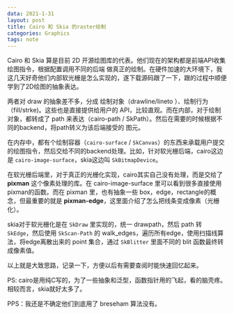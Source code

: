 ```yaml
---
data: 2021-1-31
layout: post
title: Cairo 和 Skia 的raster绘制
categories: Graphics
tags: note
---
```


Cairo 和 Skia 算是目前 2D 开源绘图库的代表。他们现在的架构都是前端API收集绘图指令，根据配置调用不同的后端 做真正的绘制。在硬件加速的大环境下，我这几天好奇他们内部软光栅是怎么实现的，遂下载源码跟了一下，跟的过程中顺便学到了2D绘图的抽象表达。


两者对 draw 的抽象差不多，分成 绘制对象（drawline/lineto ）、绘制行为（fill/strke)。这些也是直接提供给用户的 API，比较直观。而在内部，对于绘制对象，都转成了 path 来表达（cairo-path / SkPath）。然后在需要的时候根据不同的backend，将path转义为该后端接受的 图元。

在内存中，都有个绘制容器（`cairo-surface` / `SkCanvas`）的东西来承载用户提交的绘图指令，然后交给不同的backend处理。比如，针对软光栅后端，cairo这边是 `cairo-image-surface`，skia这边叫 `SkBitmapDevice`。

在软光栅后端里，对于真正的光栅化实现，cairo其实自己没有处理，而是交给了 **pixman** 这个像素处理的库。在 cairo-image-surface 里可以看到很多直接使用pixman的函数。而在 pixman 里，也有抽象一些 box，edge，rectangle的概念，但最重要的就是 **pixman-edge**，这里面介绍了怎么把线条变成像素（光栅化）。

skia对于软光栅化是在 `SkDraw` 里实现的，统一 drawpath，然后 path 转 `SkEdge`，然后使用 `SkScan-Path` 的 walk_edges，遍历所有edge，使用扫描线算法，将edge离散出来的 point 集合，通过 `SkBlitter` 里面不同的 blit 函数最终转成像素值。


以上就是大致思路，记录一下，方便以后有需要查阅时能快速回忆起来。

PS: cairo是用纯C写的，为了一些抽象和泛型，函数指针用的飞起，看的脑壳疼。相较而言，skia就好太多了。

PPS：我还是不确定他们到底用了 breseham 算法没有。
